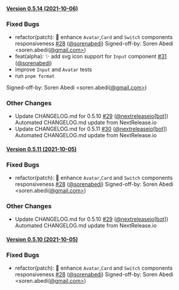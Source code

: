 #### [Version 0.5.14 (2021-10-06)](https://sorenabedi/artist-svelte/releases/tag/0.5.14) 
### Fixed Bugs 
- refactor(patch): :lipstick: enhance `Avatar`,`Card` and `Switch` components responsiveness [#28](https://sorenabedi/artist-svelte/issues/#28) ([@sorenabedi](https://github.com/@sorenabedi)) 
 Signed-off-by: Soren Abedi <soren.abedi([@gmail.com>](https://github.com/@gmail.com>))
- feat(alpha): :sparkles: add svg icon support for `Input` component [#31](https://sorenabedi/artist-svelte/issues/#31) ([@sorenabedi](https://github.com/@sorenabedi)) 
 - improve `Input` and `Avatar` tests
- run `pnpm format`

Signed-off-by: Soren Abedi <soren.abedi([@gmail.com>](https://github.com/@gmail.com>))
### Other Changes 
- Update CHANGELOG.md for 0.5.10 [#29](https://sorenabedi/artist-svelte/issues/#29) ([@nextreleaseio[bot]](https://github.com/@nextreleaseio[bot])) 
 Automated CHANGELOG.md update from NextRelease.io
- Update CHANGELOG.md for 0.5.11 [#30](https://sorenabedi/artist-svelte/issues/#30) ([@nextreleaseio[bot]](https://github.com/@nextreleaseio[bot])) 
 Automated CHANGELOG.md update from NextRelease.io
 
 #### [Version 0.5.11 (2021-10-05)](https://sorenabedi/artist-svelte/releases/tag/0.5.11)

### Fixed Bugs

- refactor(patch): :lipstick: enhance `Avatar`,`Card` and `Switch` components responsiveness [#28](https://sorenabedi/artist-svelte/issues/#28) ([@sorenabedi](https://github.com/@sorenabedi))
  Signed-off-by: Soren Abedi <soren.abedi([@gmail.com>](https://github.com/@gmail.com>))

### Other Changes

- Update CHANGELOG.md for 0.5.10 [#29](https://sorenabedi/artist-svelte/issues/#29) ([@nextreleaseio[bot]](https://github.com/@nextreleaseio[bot]))
  Automated CHANGELOG.md update from NextRelease.io

#### [Version 0.5.10 (2021-10-05)](https://sorenabedi/artist-svelte/releases/tag/0.5.10)

### Fixed Bugs

- refactor(patch): :lipstick: enhance `Avatar`,`Card` and `Switch` components responsiveness [#28](https://sorenabedi/artist-svelte/issues/#28) ([@sorenabedi](https://github.com/@sorenabedi))
  Signed-off-by: Soren Abedi <soren.abedi([@gmail.com>](https://github.com/@gmail.com>))
